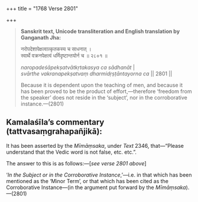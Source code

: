 +++
title = "1768 Verse 2801"

+++
> **Sanskrit text, Unicode transliteration and English translation by Ganganath Jha:** 
>
> नरोपदेशापेक्षत्वात्कृतकस्य च साधनात् ।  
> स्वार्थे वक्रनपेक्षत्वं धर्मिदृष्टान्तयोर्न च ॥ २८०१ ॥ 
>
> *naropadeśāpekṣatvātkṛtakasya ca sādhanāt* \|  
> *svārthe vakranapekṣatvaṃ dharmidṛṣṭāntayorna ca* \|\| 2801 \|\| 
>
> Because it is dependent upon the teaching of men, and because it has been proved to be the product of effort,—therefore ‘freedom from the speaker’ does not reside in the ‘subject’, nor in the corroborative instance.—(2801)



## Kamalaśīla’s commentary (tattvasaṃgrahapañjikā):

It has been asserted by the *Mīmāṃsaka*, under *Text* 2346, that—“Please understand that the Vedic word is not false, etc. etc.”.

The answer to this is as follows:—[*see verse 2801 above*]

‘*In the Subject or in the Corroborative Instance*,’—i.e. in that which has been mentioned as the ‘Minor Term’, or that which has been cited as the Corroborative Instance—(in the argument put forward by the *Mīmāṃsaka*).—(2801)


